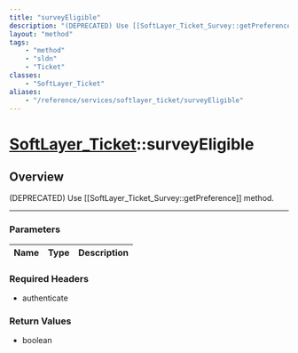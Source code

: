 ```yaml
---
title: "surveyEligible"
description: "(DEPRECATED) Use [[SoftLayer_Ticket_Survey::getPreference]] method."
layout: "method"
tags:
    - "method"
    - "sldn"
    - "Ticket"
classes:
    - "SoftLayer_Ticket"
aliases:
    - "/reference/services/softlayer_ticket/surveyEligible"
---
```

# [SoftLayer_Ticket](/reference/services/SoftLayer_Ticket)::surveyEligible




## Overview 
(DEPRECATED) Use [[SoftLayer_Ticket_Survey::getPreference]] method. 

-----

### Parameters 
|Name | Type | Description |
| --- | --- | --- |


### Required Headers
* authenticate


### Return Values
* boolean




